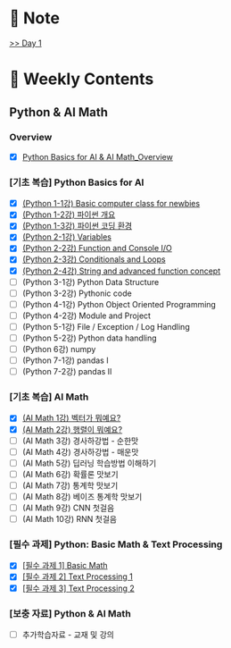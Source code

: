 # :notebook_with_decorative_cover: Note

[>> Day 1](https://github.com/iamtrueline/Boostcamp_AI_Tech_Note/tree/main/LEVEL1_U_1/Day1 "Day 1")


# :date: Weekly Contents
## Python & AI Math
### Overview
- [x] [Python Basics for AI & AI Math_Overview](https://github.com/iamtrueline/Boostcamp_AI_Tech_Note/blob/main/LEVEL1_U_1/Day1/Note.md "Day1 Note")
### [기초 복습] Python Basics for AI
- [x] [(Python 1-1강) Basic computer class for newbies](https://github.com/iamtrueline/Boostcamp_AI_Tech_Note/blob/main/LEVEL1_U_1/Day1/Note.md "Day1 Note")
- [x] [(Python 1-2강) 파이썬 개요](https://github.com/iamtrueline/Boostcamp_AI_Tech_Note/blob/main/LEVEL1_U_1/Day1/Note.md "Day1 Note")
- [x] [(Python 1-3강) 파이썬 코딩 환경](https://github.com/iamtrueline/Boostcamp_AI_Tech_Note/blob/main/LEVEL1_U_1/Day1/Note.md "Day1 Note")
- [x] [(Python 2-1강) Variables](https://github.com/iamtrueline/Boostcamp_AI_Tech_Note/blob/main/LEVEL1_U_1/Day1/Note.md "Day1 Note")
- [x] [(Python 2-2강) Function and Console I/O](https://github.com/iamtrueline/Boostcamp_AI_Tech_Note/blob/main/LEVEL1_U_1/Day1/Note.md "Day1 Note")
- [x] [(Python 2-3강) Conditionals and Loops](https://github.com/iamtrueline/Boostcamp_AI_Tech_Note/blob/main/LEVEL1_U_1/Day1/Note.md "Day1 Note")
- [x] [(Python 2-4강) String and advanced function concept](https://github.com/iamtrueline/Boostcamp_AI_Tech_Note/blob/main/LEVEL1_U_1/Day1/Note.md "Day1 Note")
- [ ] (Python 3-1강) Python Data Structure
- [ ] (Python 3-2강) Pythonic code
- [ ] (Python 4-1강) Python Object Oriented Programming
- [ ] (Python 4-2강) Module and Project
- [ ] (Python 5-1강) File / Exception / Log Handling
- [ ] (Python 5-2강) Python data handling
- [ ] (Python 6강) numpy
- [ ] (Python 7-1강) pandas I
- [ ] (Python 7-2강) pandas II
### [기초 복습] AI Math
- [x] [(AI Math 1강) 벡터가 뭐예요?](https://github.com/iamtrueline/Boostcamp_AI_Tech_Note/blob/main/LEVEL1_U_1/Day1/Note.md "Day1 Note")
- [x] [(AI Math 2강) 행렬이 뭐예요?](https://github.com/iamtrueline/Boostcamp_AI_Tech_Note/blob/main/LEVEL1_U_1/Day1/Note.md "Day1 Note")
- [ ] (AI Math 3강) 경사하강법 - 순한맛
- [ ] (AI Math 4강) 경사하강법 - 매운맛
- [ ] (AI Math 5강) 딥러닝 학습방법 이해하기
- [ ] (AI Math 6강) 확률론 맛보기
- [ ] (AI Math 7강) 통계학 맛보기
- [ ] (AI Math 8강) 베이즈 통계학 맛보기
- [ ] (AI Math 9강) CNN 첫걸음
- [ ] (AI Math 10강) RNN 첫걸음
### [필수 과제] Python: Basic Math & Text Processing
- [x] [[필수 과제 1] Basic Math](https://github.com/iamtrueline/Boostcamp_AI_Tech_Note/blob/main/LEVEL1_U_1/Day1/Assignment_1_Basic_Math.py "Day1 As1")
- [x] [[필수 과제 2] Text Processing 1](https://github.com/iamtrueline/Boostcamp_AI_Tech_Note/blob/main/LEVEL1_U_1/Day1/Assignment_2_Text_Processing_1.py "Day1 As2")
- [x] [[필수 과제 3] Text Processing 2](https://github.com/iamtrueline/Boostcamp_AI_Tech_Note/blob/main/LEVEL1_U_1/Day1/Assignment_3_Text_Processing_2.py "Day1 As3")
### [보충 자료] Python & AI Math
- [ ] 추가학습자료 - 교재 및 강의
